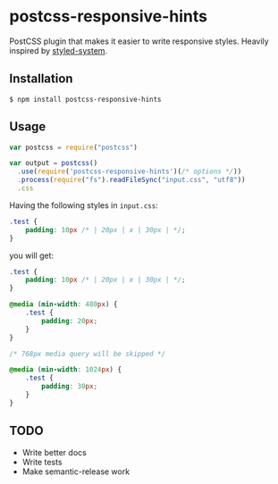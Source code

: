 # postcss-responsive-hints

PostCSS plugin that makes it easier to write responsive styles.
Heavily inspired by [styled-system](https://github.com/jxnblk/styled-system).

## Installation

```console
$ npm install postcss-responsive-hints
```

## Usage

```js
var postcss = require("postcss")

var output = postcss()
  .use(require('postcss-responsive-hints')(/* options */))
  .process(require("fs").readFileSync("input.css", "utf8"))
  .css
```

Having the following styles in `input.css`:

```css
.test {
    padding: 10px /* | 20px | x | 30px | */;
}
```

you will get:

```css
.test {
    padding: 10px /* | 20px | x | 30px | */;
}

@media (min-width: 480px) {
    .test {
        padding: 20px;
    }
}

/* 768px media query will be skipped */

@media (min-width: 1024px) {
    .test {
        padding: 30px;
    }
}
```

## TODO

- Write better docs
- Write tests
- Make semantic-release work